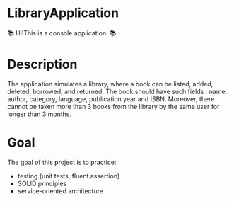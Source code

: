 # LibraryApplication
📚 Hi!This is a console application. 📚 

# Description 
The application simulates a library, where a book can be listed, added, deleted, borrowed, and returned. The book should have such fields : name, author, category, language, publication year and ISBN. Moreover, there cannot be taken more than 3 books from the library by the same user for longer than 3 months.

# Goal
The goal of this project is to practice: 
- testing (unit tests, fluent assertion)
- SOLID principles
- service-oriented architecture
